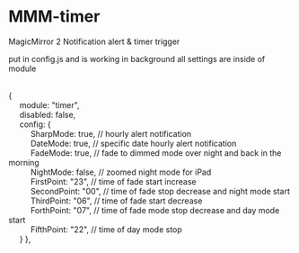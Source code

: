 # MMM-timer
MagicMirror 2 Notification alert & timer trigger

put in config.js and is working in background
all settings are inside of module

<br>{
<br>&nbsp;&nbsp;&nbsp;&nbsp;&nbsp;module: "timer",
<br>&nbsp;&nbsp;&nbsp;&nbsp;&nbsp;disabled: false,
<br>&nbsp;&nbsp;&nbsp;&nbsp;&nbsp;config: {
<br>&nbsp;&nbsp;&nbsp;&nbsp;&nbsp;&nbsp;&nbsp;&nbsp;&nbsp;&nbsp;SharpMode: true, // hourly alert notification
<br>&nbsp;&nbsp;&nbsp;&nbsp;&nbsp;&nbsp;&nbsp;&nbsp;&nbsp;&nbsp;DateMode: true, //  specific date hourly alert notification
<br>&nbsp;&nbsp;&nbsp;&nbsp;&nbsp;&nbsp;&nbsp;&nbsp;&nbsp;&nbsp;FadeMode: true, // fade to dimmed mode over night and back in the morning
<br>&nbsp;&nbsp;&nbsp;&nbsp;&nbsp;&nbsp;&nbsp;&nbsp;&nbsp;&nbsp;NightMode: false, // zoomed night mode for iPad
<br>&nbsp;&nbsp;&nbsp;&nbsp;&nbsp;&nbsp;&nbsp;&nbsp;&nbsp;&nbsp;FirstPoint: "23", // time of fade start increase
<br>&nbsp;&nbsp;&nbsp;&nbsp;&nbsp;&nbsp;&nbsp;&nbsp;&nbsp;&nbsp;SecondPoint: "00", // time of fade stop decrease and night mode start
<br>&nbsp;&nbsp;&nbsp;&nbsp;&nbsp;&nbsp;&nbsp;&nbsp;&nbsp;&nbsp;ThirdPoint: "06", // time of fade start decrease
<br>&nbsp;&nbsp;&nbsp;&nbsp;&nbsp;&nbsp;&nbsp;&nbsp;&nbsp;&nbsp;ForthPoint: "07", // time of fade mode stop decrease and day mode start
<br>&nbsp;&nbsp;&nbsp;&nbsp;&nbsp;&nbsp;&nbsp;&nbsp;&nbsp;&nbsp;FifthPoint: "22", // time of day mode stop
<br>&nbsp;&nbsp;&nbsp;&nbsp;&nbsp;}
},
